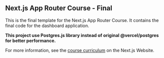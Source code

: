 ## Next.js App Router Course - Final

This is the final template for the Next.js App Router Course. It contains the final code for the dashboard application.

**This project use Postgres.js library instead of original @vercel/postgres for better performance.**

For more information, see the [course curriculum](https://nextjs.org/learn) on the Next.js Website.
